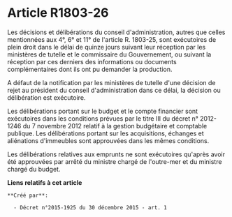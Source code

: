 # Article R1803-26

Les décisions et délibérations du conseil d'administration, autres que celles mentionnées aux 4°, 6° et 11° de l'article R.
1803-25, sont exécutoires de plein droit dans le délai de quinze jours suivant leur réception par les ministères de tutelle
et le commissaire du Gouvernement, ou suivant la réception par ces derniers des informations ou documents complémentaires
dont ils ont pu demander la production. 

A défaut de la notification par les ministères de tutelle d'une décision de rejet au président du conseil d'administration
dans ce délai, la décision ou délibération est exécutoire. 

Les délibérations portant sur le budget et le compte financier sont exécutoires dans les conditions prévues par le titre III
du décret n° 2012-1246 du 7 novembre 2012 relatif à la gestion budgétaire et comptable publique. Les délibérations portant
sur les acquisitions, échanges et aliénations d'immeubles sont approuvées dans les mêmes conditions. 

Les délibérations relatives aux emprunts ne sont exécutoires qu'après avoir été approuvées par arrêté du ministre chargé de
l'outre-mer et du ministre chargé du budget.

**Liens relatifs à cet article**

	**Créé par**:

	  - Décret n°2015-1925 du 30 décembre 2015 - art. 1
